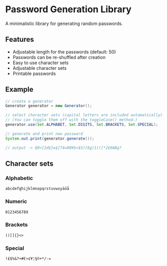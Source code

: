 # Password Generation Library
A minimalistic library for generating random passwords.

## Features
* Adjustable length for the passwords (default: 50)
* Passwords can be re-shuffled after creation
* Easy to use character sets
* Adjustable character sets
* Printable passwords

## Example
```java
// create a generator
Generator generator = new Generator();

// select character sets (capital letters are included automatically)
// (You can toggle them off with the toggleCase() method.)
generator.use(Set.ALPHABET, Set.DIGITS, Set.BRACKETS, Set.SPECIAL);

// generate and print new password
System.out.print(generator.generate());

// output -> Q0>[2d$}w§[74=00¥b<$5)[6g)1)([*2£0ABg?
```

## Character sets
### Alphabetic
```
abcdefghijklmnopqrstuvwxyäöå
```

### Numeric
```
0123456789
```

### Brackets
```
()[]{}<>
```

### Special
```
!£$%&?+#€¤¢¥¦§©+*/-=
```
